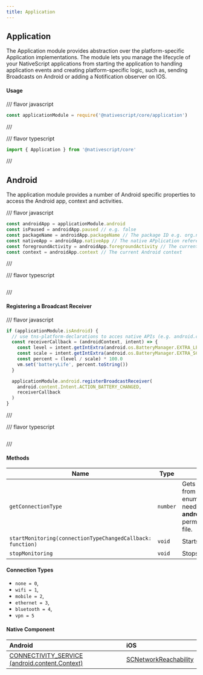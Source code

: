 ```yaml
---
title: Application
---
```


## Application

The Application module provides abstraction over the platform-specific Application implementations. The module lets you manage the lifecycle of your NativeScript applications from starting the application to handling application events and creating platform-specific logic, such as, sending Broadcasts on Android or adding a Notification observer on IOS.

#### Usage

/// flavor javascript

```javascript
const applicationModule = require('@nativescript/core/application')
```

///

/// flavor typescript

```typescript
import { Application } from '@nativescript/core'
```

///

## Android

The application module provides a number of Android specific properties to access the Android app, context and activities.

/// flavor javascript

```javascript
const androidApp = applicationModule.android
const isPaused = androidApp.paused // e.g. false
const packageName = androidApp.packageName // The package ID e.g. org.nativescript.nativescriptsdkexamplesng
const nativeApp = androidApp.nativeApp // The native APplication reference
const foregroundActivity = androidApp.foregroundActivity // The current Activity reference
const context = androidApp.context // The current Android context
```

///

/// flavor typescript

```typescript

```

///

#### Registering a Broadcast Receiver

/// flavor javascript

```javascript
if (applicationModule.isAndroid) {
  // use tns-platform-declarations to acces native APIs (e.g. android.content.Intent)
  const receiverCallback = (androidContext, intent) => {
    const level = intent.getIntExtra(android.os.BatteryManager.EXTRA_LEVEL, -1)
    const scale = intent.getIntExtra(android.os.BatteryManager.EXTRA_SCALE, -1)
    const percent = (level / scale) * 100.0
    vm.set('batteryLife', percent.toString())
  }

  applicationModule.android.registerBroadcastReceiver(
    android.content.Intent.ACTION_BATTERY_CHANGED,
    receiverCallback
  )
}
```

///

/// flavor typescript

```typescript

```

///

#### Methods

| Name                                                       | Type     | Description                                                                                                                                                                                                                                                 |
| ---------------------------------------------------------- | -------- | ----------------------------------------------------------------------------------------------------------------------------------------------------------------------------------------------------------------------------------------------------------- |
| `getConnectionType`                                        | `number` | Gets the type of connection. Returns a value from the `connectivityModule.connectionType` enumeration. To use this method on Android you need to have the **android.permission.ACCESS_NETWORK_STATE** permission added to the **AndroidManifest.xml** file. |
| `startMonitoring(connectionTypeChangedCallback: function)` | `void`   | Starts monitoring the connection type.                                                                                                                                                                                                                      |
| `stopMonitoring`                                           | `void`   | Stops monitoring the connection type.                                                                                                                                                                                                                       |

#### Connection Types

- `none = 0`,
- `wifi = 1`,
- `mobile = 2`,
- `ethernet = 3`,
- `bluetooth = 4`,
- `vpn = 5`

#### Native Component

| Android                                                                                                           | iOS                                                                                                              |
| :---------------------------------------------------------------------------------------------------------------- | :--------------------------------------------------------------------------------------------------------------- |
| [CONNECTIVITY_SERVICE (android.content.Context)](https://developer.android.com/reference/android/content/Context) | [SCNetworkReachability](https://developer.apple.com/documentation/systemconfiguration/scnetworkreachability-g7d) |

